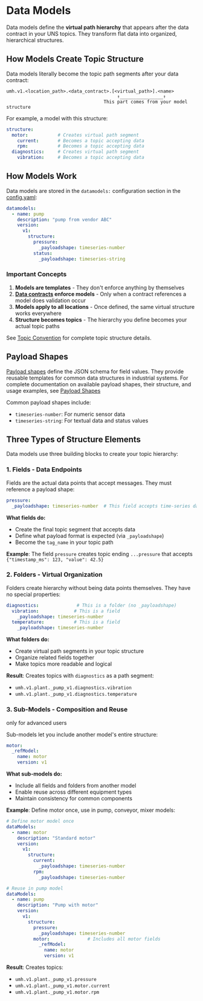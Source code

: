 # Data Models

Data models define the **virtual path hierarchy** that appears after the data contract in your UNS topics. They transform flat data into organized, hierarchical structures.

## How Models Create Topic Structure

Data models literally become the topic path segments after your data contract:

```
umh.v1.<location_path>.<data_contract>.[<virtual_path>].<name>
                                         ↑________________↑
                                    This part comes from your model structure
```

For example, a model with this structure:
```yaml
structure:
  motor:           # Creates virtual path segment
    current:       # Becomes a topic accepting data
    rpm:           # Becomes a topic accepting data
  diagnostics:     # Creates virtual path segment
    vibration:     # Becomes a topic accepting data
```

## How Models Work

Data models are stored in the `datamodels:` configuration section in the [config.yaml](../../reference/configuration-reference.md):

```yaml
datamodels:
  - name: pump
    description: "pump from vendor ABC"
    version:
      v1:
        structure:
          pressure:
            _payloadshape: timeseries-number
          status:
            _payloadshape: timeseries-string
```

### Important Concepts

1. **Models are templates** - They don't enforce anything by themselves
2. **[Data contracts](data-contracts.md) enforce models** - Only when a contract references a model does validation occur
3. **Models apply to all locations** - Once defined, the same virtual structure works everywhere
4. **Structure becomes topics** - The hierarchy you define becomes your actual topic paths

See [Topic Convention](../unified-namespace/topic-convention.md) for complete topic structure details.

## Payload Shapes

[Payload shapes](payload-shapes.md) define the JSON schema for field values. They provide reusable templates for common data structures in industrial systems. For complete documentation on available payload shapes, their structure, and usage examples, see [Payload Shapes](payload-shapes.md)

Common payload shapes include:
- `timeseries-number`: For numeric sensor data
- `timeseries-string`: For textual data and status values

## Three Types of Structure Elements

Data models use three building blocks to create your topic hierarchy:

### 1. Fields - Data Endpoints

Fields are the actual data points that accept messages. They must reference a payload shape:

```yaml
pressure:
  _payloadshape: timeseries-number  # This field accepts time-series data
```

**What fields do:**
- Create the final topic segment that accepts data
- Define what payload format is expected (via `_payloadshape`)
- Become the `tag_name` in your topic path

**Example**: The field `pressure` creates topic ending `...pressure` that accepts `{"timestamp_ms": 123, "value": 42.5}`

### 2. Folders - Virtual Organization

Folders create hierarchy without being data points themselves. They have no special properties:

```yaml
diagnostics:              # This is a folder (no _payloadshape)
  vibration:             # This is a field
    _payloadshape: timeseries-number
  temperature:           # This is a field
    _payloadshape: timeseries-number
```

**What folders do:**
- Create virtual path segments in your topic structure
- Organize related fields together
- Make topics more readable and logical

**Result**: Creates topics with `diagnostics` as a path segment:
- `umh.v1.plant._pump_v1.diagnostics.vibration`
- `umh.v1.plant._pump_v1.diagnostics.temperature`

### 3. Sub-Models - Composition and Reuse
only for advanced users

Sub-models let you include another model's entire structure:

```yaml
motor:
  _refModel:
    name: motor
    version: v1
```

**What sub-models do:**
- Include all fields and folders from another model
- Enable reuse across different equipment types
- Maintain consistency for common components

**Example**: Define motor once, use in pump, conveyor, mixer models:

```yaml
# Define motor model once
dataModels:
  - name: motor
    description: "Standard motor"
    version:
      v1:
        structure:
          current:
            _payloadshape: timeseries-number
          rpm:
            _payloadshape: timeseries-number

# Reuse in pump model
dataModels:
  - name: pump
    description: "Pump with motor"
    version:
      v1:
        structure:
          pressure:
            _payloadshape: timeseries-number
          motor:              # Includes all motor fields
            _refModel:
              name: motor
              version: v1
```

**Result**: Creates topics:
- `umh.v1.plant._pump_v1.pressure`
- `umh.v1.plant._pump_v1.motor.current`
- `umh.v1.plant._pump_v1.motor.rpm`
